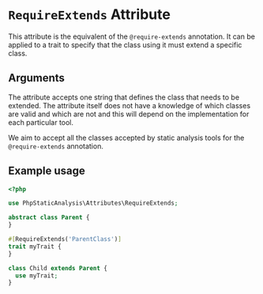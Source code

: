 # `RequireExtends` Attribute

This attribute is the equivalent of the `@require-extends` annotation. It can be applied to a trait to specify that the class using it must extend a specific class.

## Arguments

The attribute accepts one string that defines the class that needs to be extended. The attribute itself does not have a knowledge of which classes are valid and which are not and this will depend on the implementation for each particular tool.

We aim to accept all the classes accepted by static analysis tools for the `@require-extends` annotation.

## Example usage

```php
<?php

use PhpStaticAnalysis\Attributes\RequireExtends;

abstract class Parent {
}

#[RequireExtends('ParentClass')]
trait myTrait {
}

class Child extends Parent {
  use myTrait;
}
```
